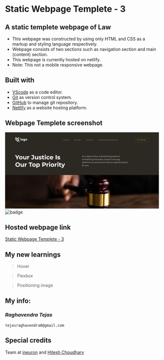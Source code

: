 # Static Webpage Templete - 3

## A static templete webpage of Law

- This webpage was constructed by using only HTML and CSS as a markup and styling language respectively.
- Webpage consists of two sections such as navigation section and main (content) section.
- This webpage is currently hosted on netlify.
- Note: This not a mobile responsive webpage.

## Built with

- [VScode](https://code.visualstudio.com/) as a code editor.
- [Git](https://git-scm.com/) as version control system.
- [GitHub](https://github.com/) to manage git repository.
- [Netlify](https://www.netlify.com/) as a website hosting platform.

## Webpage Templete screenshot

![Webpage templete](Screenshot.png)
![badge](https://img.shields.io/badge/Time%20taken-1.5%20hours-green)

## Hosted webpage link

[Static Webpage Templete - 3](https://static-webpage-templete-03.netlify.app/)

## My new learnings

> Hover

> Flexbox

> Positioning image

## My info:

### _*Raghavendra Tejas*_

```shell
tejasraghavendra8@gmail.com
```

## Special credits

Team at [ineuron](https://ineuron.ai/) and [Hitesh Choudhary](https://github.com/hiteshchoudhary)
